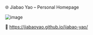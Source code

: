 🌐 Jiabao Yao – Personal Homepage

![image](https://github.com/user-attachments/assets/53432ff8-58d9-4264-88ab-7aef904ec4c0)

🔗 https://jiabaoyao.github.io/jiabao-yao/
